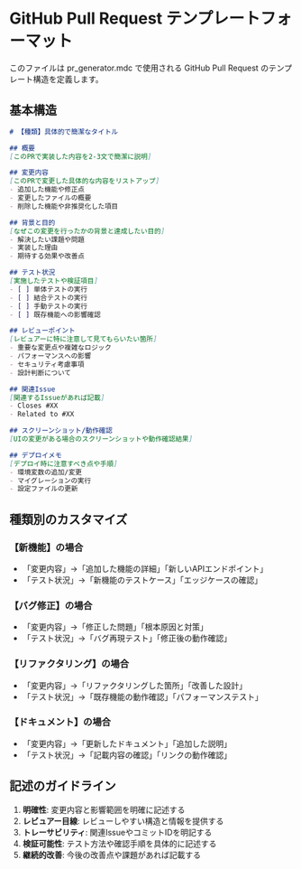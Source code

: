 # GitHub Pull Request テンプレートフォーマット

このファイルは pr_generator.mdc で使用される GitHub Pull Request のテンプレート構造を定義します。

## 基本構造

```markdown
# 【種類】具体的で簡潔なタイトル

## 概要
[このPRで実装した内容を2-3文で簡潔に説明]

## 変更内容
[このPRで変更した具体的な内容をリストアップ]
- 追加した機能や修正点
- 変更したファイルの概要
- 削除した機能や非推奨化した項目

## 背景と目的
[なぜこの変更を行ったかの背景と達成したい目的]
- 解決したい課題や問題
- 実装した理由
- 期待する効果や改善点

## テスト状況
[実施したテストや検証項目]
- [ ] 単体テストの実行
- [ ] 結合テストの実行
- [ ] 手動テストの実行
- [ ] 既存機能への影響確認

## レビューポイント
[レビュアーに特に注意して見てもらいたい箇所]
- 重要な変更点や複雑なロジック
- パフォーマンスへの影響
- セキュリティ考慮事項
- 設計判断について

## 関連Issue
[関連するIssueがあれば記載]
- Closes #XX
- Related to #XX

## スクリーンショット/動作確認
[UIの変更がある場合のスクリーンショットや動作確認結果]

## デプロイメモ
[デプロイ時に注意すべき点や手順]
- 環境変数の追加/変更
- マイグレーションの実行
- 設定ファイルの更新
```

## 種類別のカスタマイズ

### 【新機能】の場合
- 「変更内容」→「追加した機能の詳細」「新しいAPIエンドポイント」
- 「テスト状況」→「新機能のテストケース」「エッジケースの確認」

### 【バグ修正】の場合  
- 「変更内容」→「修正した問題」「根本原因と対策」
- 「テスト状況」→「バグ再現テスト」「修正後の動作確認」

### 【リファクタリング】の場合
- 「変更内容」→「リファクタリングした箇所」「改善した設計」
- 「テスト状況」→「既存機能の動作確認」「パフォーマンステスト」

### 【ドキュメント】の場合
- 「変更内容」→「更新したドキュメント」「追加した説明」
- 「テスト状況」→「記載内容の確認」「リンクの動作確認」

## 記述のガイドライン

1. **明確性**: 変更内容と影響範囲を明確に記述する
2. **レビュアー目線**: レビューしやすい構造と情報を提供する
3. **トレーサビリティ**: 関連IssueやコミットIDを明記する
4. **検証可能性**: テスト方法や確認手順を具体的に記述する
5. **継続的改善**: 今後の改善点や課題があれば記載する 